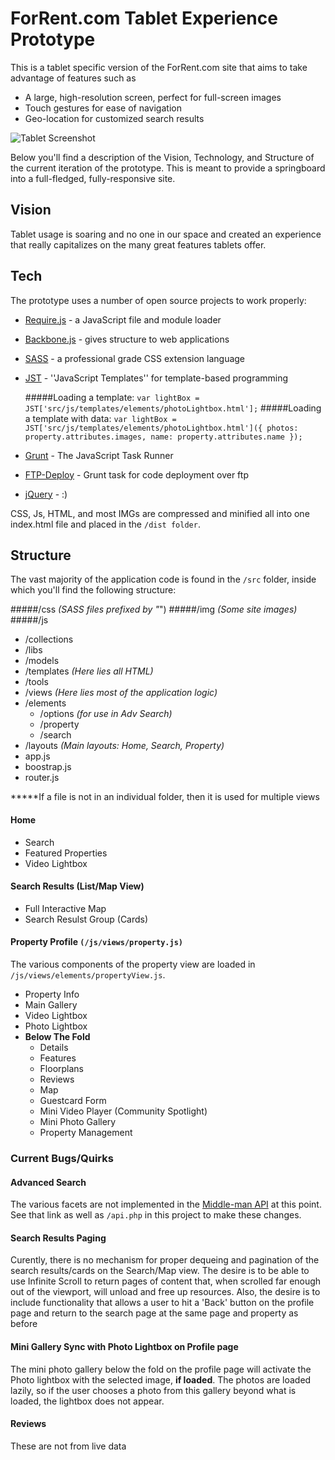 ForRent.com Tablet Experience Prototype
=========

This is a tablet specific version of the ForRent.com site that aims to take advantage of features such as

  - A large, high-resolution screen, perfect for full-screen images
  - Touch gestures for ease of navigation
  - Geo-location for customized search results

![Tablet Screenshot](http://i.imgur.com/1I5bnLk.png)

Below you'll find a description of the Vision, Technology, and Structure of the current iteration of the prototype.  This is meant to provide a springboard into a full-fledged, fully-responsive site.


Vision
-----------

Tablet usage is soaring and no one in our space and created an experience that really capitalizes on the many great features tablets offer.

Tech
-----------

The prototype uses a number of open source projects to work properly:

* [Require.js] - a JavaScript file and module loader
* [Backbone.js] - gives structure to web applications
* [SASS] - a professional grade CSS extension language
* [JST] - ''JavaScript Templates'' for template-based programming
        
    #####Loading a template:
        `var lightBox = JST['src/js/templates/elements/photoLightbox.html'];`
    #####Loading a template with data:
        `var lightBox = JST['src/js/templates/elements/photoLightbox.html']({
            photos: property.attributes.images,
            name: property.attributes.name
        });`

* [Grunt] - The JavaScript Task Runner
* [FTP-Deploy] - Grunt task for code deployment over ftp
* [jQuery] - :) 

CSS, Js, HTML, and most IMGs are compressed and minified all into one index.html file and placed in the `/dist folder`.


Structure
--------------

The vast majority of the application code is found in the `/src` folder, inside which you'll find the following structure:

#####/css _(SASS files prefixed by "_")
#####/img _(Some site images)_
#####/js
 - /collections
 - /libs
 - /models
 - /templates _(Here lies all HTML)_
 - /tools
 - /views _(Here lies most of the application logic)_
  - /elements
    - /options _(for use in Adv Search)_
    - /property
    - /search
  - /layouts _(Main layouts: Home, Search, Property)_
 - app.js
 - boostrap.js
 - router.js

*****If a file is not in an individual folder, then it is used for multiple views

#### Home
 * Search
 * Featured Properties
 * Video Lightbox

#### Search Results (List/Map View)
 * Full Interactive Map 
 * Search Resulst Group (Cards)


#### Property Profile `(/js/views/property.js)`
The various components of the property view are loaded in `/js/views/elements/propertyView.js`.
 * Property Info
 * Main Gallery
 * Video Lightbox
 * Photo Lightbox
 * **Below The Fold**
    * Details
    * Features
    * Floorplans
    * Reviews
    * Map
    * Guestcard Form
    * Mini Video Player (Community Spotlight)
    * Mini Photo Gallery
    * Property Management

### Current Bugs/Quirks

#### Advanced Search
The various facets are not implemented in the [Middle-man API] at this point.  See that link as well as `/api.php` in this project to make these changes.

#### Search Results Paging
Curently, there is no mechanism for proper dequeing and pagination of the search results/cards on the Search/Map view.  The desire is to be able to use Infinite Scroll to return pages of content that, when scrolled far enough out of the viewport, will unload and free up resources.  Also, the desire is to include functionality that allows a user to hit a 'Back' button on the profile page and return to the search page at the same page and property as before

#### Mini Gallery Sync with Photo Lightbox on Profile page
The mini photo gallery below the fold on the profile page will activate the Photo lightbox with the selected image, **if loaded**. The photos are loaded lazily, so if the user chooses a photo from this gallery beyond what is loaded, the lightbox does not appear.

#### Reviews
These are not from live data

[Require.js]:http://requirejs.org/
[Backbone.js]:http://backbonejs.org/
[SASS]:http://sass-lang.com/
[JST]:https://code.google.com/p/trimpath/wiki/JavaScriptTemplates
[Grunt]:http://gruntjs.com/
[FTP-Deploy]:https://github.com/zonak/grunt-ftp-deploy
[jQuery]:http://jquery.com/
[Middle-man API]:https://github.com/shawnmelton/FR-Tablet-Proto-API